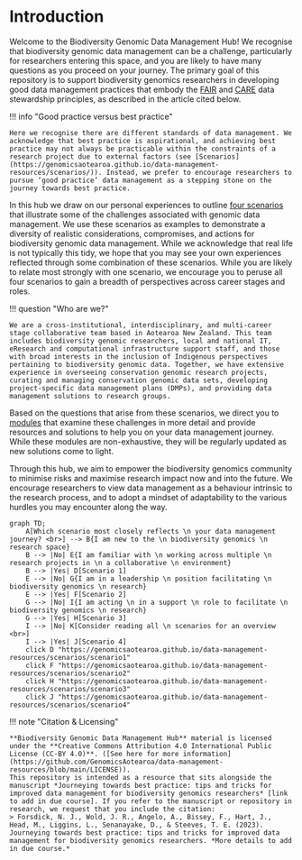 # Introduction

Welcome to the Biodiversity Genomic Data Management Hub! We recognise that biodiversity genomic data management can be a challenge, particularly for researchers entering this space, and you are likely to have many questions as you proceed on your journey. The primary goal of this repository is to support biodiversity genomics researchers in developing good data management practices that embody the [FAIR](https://www.go-fair.org/fair-principles/) and [CARE](https://www.gida-global.org/care) data stewardship principles, as described in the article cited below. 

!!! info "Good practice versus best practice" 

    Here we recognise there are different standards of data management. We acknowledge that best practice is aspirational, and achieving best practice may not always be practicable within the constraints of a research project due to external factors (see [Scenarios](https://genomicsaotearoa.github.io/data-management-resources/scenarios/)). Instead, we prefer to encourage researchers to pursue ‘good practice’ data management as a stepping stone on the journey towards best practice. 

In this hub we draw on our personal experiences to outline [four scenarios](https://genomicsaotearoa.github.io/data-management-resources/scenarios/) that illustrate some of the challenges associated with genomic data management. We use these scenarios as examples to demonstrate a diversity of realistic considerations, compromises, and actions for biodiversity genomic data management. While we acknowledge that real life is not typically this tidy, we hope that you may see your own experiences reflected through some combination of these scenarios. While you are likely to relate most strongly with one scenario, we encourage you to peruse all four scenarios to gain a breadth of perspectives across career stages and roles.

!!! question "Who are we?"
    
    We are a cross-institutional, interdisciplinary, and multi-career stage collaborative team based in Aotearoa New Zealand. This team includes biodiversity genomic researchers, local and national IT, eResearch and computational infrastructure support staff, and those with broad interests in the inclusion of Indigenous perspectives pertaining to biodiversity genomic data. Together, we have extensive experience in overseeing conservation genomic research projects, curating and managing conservation genomic data sets, developing project-specific data management plans (DMPs), and providing data management solutions to research groups.

Based on the questions that arise from these scenarios, we direct you to [modules](https://genomicsaotearoa.github.io/data-management-resources/modules/) that examine these challenges in more detail and provide resources and solutions to help you on your data management journey. While these modules are non-exhaustive, they will be regularly updated as new solutions come to light. 

Through this hub, we aim to empower the biodiversity genomics community to minimise risks and maximise research impact now and into the future. We encourage researchers to view data management as a behaviour intrinsic to the research process, and to adopt a mindset of adaptability to the various hurdles you may encounter along the way.

```mermaid
graph TD;
    A[Which scenario most closely reflects \n your data management journey? <br>] --> B{I am new to the \n biodiversity genomics \n research space}
    B --> |No| E{I am familiar with \n working across multiple \n research projects in \n a collaborative \n environment}
    B --> |Yes| D[Scenario 1]
    E --> |No| G{I am in a leadership \n position facilitating \n biodiversity genomics \n research}
    E --> |Yes| F[Scenario 2]
    G --> |No| I{I am acting \n in a support \n role to facilitate \n biodiversity genomics \n research}
    G --> |Yes| H[Scenario 3]
    I --> |No| K[Consider reading all \n scenarios for an overview <br>]
    I --> |Yes| J[Scenario 4]
    click D "https://genomicsaotearoa.github.io/data-management-resources/scenarios/scenario1"
    click F "https://genomicsaotearoa.github.io/data-management-resources/scenarios/scenario2"
    click H "https://genomicsaotearoa.github.io/data-management-resources/scenarios/scenario3"
    click J "https://genomicsaotearoa.github.io/data-management-resources/scenarios/scenario4"
```

!!! note "Citation & Licensing"

    **Biodiversity Genomic Data Management Hub** material is licensed under the **Creative Commons Attribution 4.0 International Public License (CC-BY 4.0)**. ([See here for more information](https://github.com/GenomicsAotearoa/data-management-resources/blob/main/LICENSE)). 
    This repository is intended as a resource that sits alongside the manuscript *Journeying towards best practice: tips and tricks for improved data management for biodiversity genomics researchers* [link to add in due course]. If you refer to the manuscript or repository in research, we request that you include the citation:
    > Forsdick, N. J., Wold, J. R., Angelo, A., Bissey, F., Hart, J., Head, M., Liggins, L., Senanayake, D., & Steeves, T. E. (2023). Journeying towards best practice: tips and tricks for improved data management for biodiversity genomics researchers. *More details to add in due course.* 
